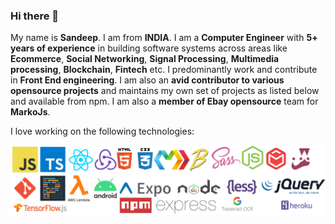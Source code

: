 ### Hi there 👋

My name is **Sandeep**. I am from **INDIA**. I am a **Computer Engineer** with **5+ years of experience** in building software systems across areas like **Ecommerce**, **Social Networking**, **Signal Processing**, **Multimedia processing**, **Blockchain**, **Fintech** etc. I predominantly work and contribute in **Front End engineering**. I am also an **avid contributor to various opensource projects** and maintains my own set of projects as listed below and available from npm. I am also a **member of Ebay opensource** team for **MarkoJs**.

I love working on the following technologies:


<img src="logos.png">
